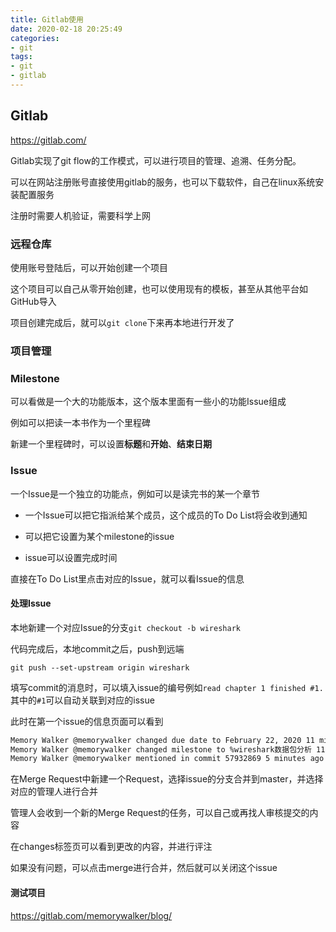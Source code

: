 ```yaml
---
title: Gitlab使用
date: 2020-02-18 20:25:49
categories:
- git
tags:
- git
- gitlab
---
```



## Gitlab

 https://gitlab.com/ 

Gitlab实现了git flow的工作模式，可以进行项目的管理、追溯、任务分配。

可以在网站注册账号直接使用gitlab的服务，也可以下载软件，自己在linux系统安装配置服务

注册时需要人机验证，需要科学上网

### 远程仓库

使用账号登陆后，可以开始创建一个项目

这个项目可以自己从零开始创建，也可以使用现有的模板，甚至从其他平台如GitHub导入

项目创建完成后，就可以`git clone`下来再本地进行开发了

### 项目管理

### Milestone

可以看做是一个大的功能版本，这个版本里面有一些小的功能Issue组成

例如可以把读一本书作为一个里程碑

新建一个里程碑时，可以设置**标题**和**开始**、**结束日期**

### Issue

一个Issue是一个独立的功能点，例如可以是读完书的某一个章节

* 一个Issue可以把它指派给某个成员，这个成员的To Do List将会收到通知

* 可以把它设置为某个milestone的issue
* issue可以设置完成时间

直接在To Do List里点击对应的Issue，就可以看Issue的信息

#### 处理Issue

本地新建一个对应Issue的分支`git checkout -b wireshark`

代码完成后，本地commit之后，push到远端

`git push --set-upstream origin wireshark` 

填写commit的消息时，可以填入issue的编号例如`read chapter 1 finished #1.`其中的`#1`可以自动关联到对应的issue

此时在第一个issue的信息页面可以看到

```markdown
Memory Walker @memorywalker changed due date to February 22, 2020 11 minutes ago
Memory Walker @memorywalker changed milestone to %wireshark数据包分析 11 minutes ago
Memory Walker @memorywalker mentioned in commit 57932869 5 minutes ago
```

在Merge Request中新建一个Request，选择issue的分支合并到master，并选择对应的管理人进行合并

管理人会收到一个新的Merge Request的任务，可以自己或再找人审核提交的内容

在changes标签页可以看到更改的内容，并进行评注

如果没有问题，可以点击merge进行合并，然后就可以关闭这个issue

#### 测试项目

 https://gitlab.com/memorywalker/blog/ 











